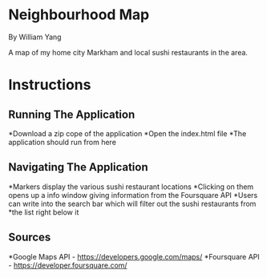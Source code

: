 # Neighbourhood Map

By William Yang

A map of my home city Markham and local sushi restaurants in the area. 

# Instructions

## Running The Application

*Download a zip cope of the application
*Open the index.html file
*The application should run from here

## Navigating The Application
*Markers display the various sushi restaurant locations
*Clicking on them opens up a info window giving information from the Foursquare API
*Users can write into the search bar which will filter out the sushi restaurants from
*the list right below it

## Sources
*Google Maps API - https://developers.google.com/maps/
*Foursquare API - https://developer.foursquare.com/